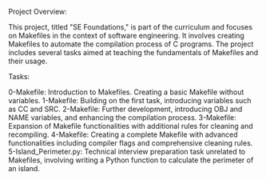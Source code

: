Project Overview:

This project, titled "SE Foundations," is part of the curriculum and focuses on Makefiles in the context of software engineering. It involves creating Makefiles to automate the compilation process of C programs. The project includes several tasks aimed at teaching the fundamentals of Makefiles and their usage.

Tasks:

0-Makefile: Introduction to Makefiles. Creating a basic Makefile without variables.
1-Makefile: Building on the first task, introducing variables such as CC and SRC.
2-Makefile: Further development, introducing OBJ and NAME variables, and enhancing the compilation process.
3-Makefile: Expansion of Makefile functionalities with additional rules for cleaning and recompiling.
4-Makefile: Creating a complete Makefile with advanced functionalities including compiler flags and comprehensive cleaning rules.
5-Island_Perimeter.py: Technical interview preparation task unrelated to Makefiles, involving writing a Python function to calculate the perimeter of an island.

